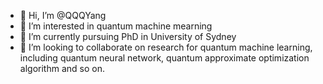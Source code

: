 - 👋 Hi, I’m @QQQYang
- 👀 I’m interested in quantum machine mearning
- 🌱 I’m currently pursuing PhD in University of Sydney
- 💞️ I’m looking to collaborate on research for quantum machine learning, including quantum neural network, quantum approximate optimization algorithm and so on.
<!-- - 📫 How to reach me ... -->

<!---
QQQYang/QQQYang is a ✨ special ✨ repository because its `README.md` (this file) appears on your GitHub profile.
You can click the Preview link to take a look at your changes.
--->

